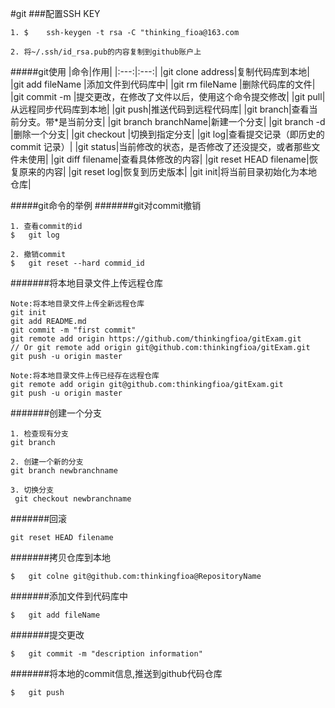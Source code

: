 #git
###配置SSH KEY
```
1. $	ssh-keygen -t rsa -C "thinking_fioa@163.com
```
```
2. 将~/.ssh/id_rsa.pub的内容复制到github账户上
```
#####git使用
|命令|作用|
|:---:|:---:|
|git clone address|复制代码库到本地|
|git add fileName |添加文件到代码库中|
|git rm fileName |删除代码库的文件|
|git commit -m <message>|提交更改，在修改了文件以后，使用这个命令提交修改|
|git pull|从远程同步代码库到本地|
|git push|推送代码到远程代码库|
|git branch|查看当前分支。带*是当前分支|
|git branch branchName|新建一个分支|
|git branch -d <branch-name>|删除一个分支|
|git checkout <branch-name>|切换到指定分支|
|git log|查看提交记录（即历史的 commit 记录）|
|git status|当前修改的状态，是否修改了还没提交，或者那些文件未使用|
|git diff filename|查看具体修改的内容|
|git reset HEAD filename|恢复原来的内容|
|git reset log|恢复到历史版本|
|git init|将当前目录初始化为本地仓库|

#####git命令的举例
#######git对commit撤销
```
1. 查看commit的id
$	git log
```
```
2. 撤销commit
$	git reset --hard commid_id
```
#######将本地目录文件上传远程仓库
```
Note:将本地目录文件上传全新远程仓库
git init
git add README.md
git commit -m "first commit"
git remote add origin https://github.com/thinkingfioa/gitExam.git 
// Or git remote add origin git@github.com:thinkingfioa/gitExam.git
git push -u origin master
```
```
Note:将本地目录文件上传已经存在远程仓库
git remote add origin git@github.com:thinkingfioa/gitExam.git
git push -u origin master
```
#######创建一个分支
```
1. 检查现有分支
git branch
```
```
2. 创建一个新的分支
git branch newbranchname
```
```
3. 切换分支
 git checkout newbranchname
```
#######回滚
```
git reset HEAD filename
```
#######拷贝仓库到本地
```
$	git colne git@github.com:thinkingfioa@RepositoryName
```
#######添加文件到代码库中
```
$	git add fileName
```
#######提交更改
```
$	git commit -m "description information"
```
#######将本地的commit信息,推送到github代码仓库
```
$	git push
```
